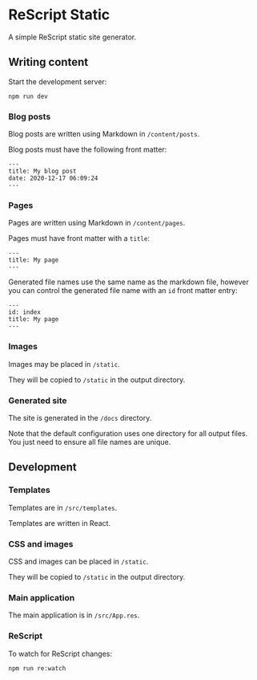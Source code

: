 # ReScript Static

A simple ReScript static site generator.

## Writing content

Start the development server:

```
npm run dev
```

### Blog posts

Blog posts are written using Markdown in `/content/posts`.

Blog posts must have the following front matter:

```
---
title: My blog post
date: 2020-12-17 06:09:24
---
```

### Pages

Pages are written using Markdown in `/content/pages`.

Pages must have front matter with a `title`:

```
---
title: My page
---
```

Generated file names use the same name as the markdown file, however you can control the generated file name with an `id` front matter entry:

```
---
id: index
title: My page
---
```

### Images

Images may be placed in `/static`.

They will be copied to `/static` in the output directory.

### Generated site

The site is generated in the `/docs` directory.

Note that the default configuration uses one directory for all output files. You just need to ensure all file names are unique.

## Development

### Templates

Templates are in `/src/templates`.

Templates are written in React.

### CSS and images

CSS and images can be placed in `/static`.

They will be copied to `/static` in the output directory.

### Main application

The main application is in `/src/App.res`.

### ReScript

To watch for ReScript changes:

```
npm run re:watch
```
